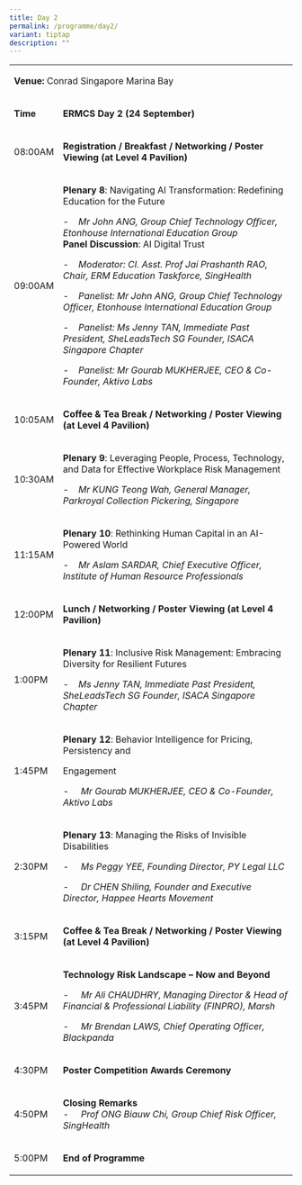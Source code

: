 ```yaml
---
title: Day 2
permalink: /programme/day2/
variant: tiptap
description: ""
---
```

<table style="minWidth: 50px">
<colgroup>
<col>
<col>
</colgroup>
<tbody>
<tr>
<td rowspan="1" colspan="2">
<p><strong>Venue: </strong>Conrad Singapore Marina Bay</p>
</td>
</tr>
<tr>
<td rowspan="1" colspan="1">
<p><strong>Time</strong>
</p>
</td>
<td rowspan="1" colspan="1">
<p><strong>ERMCS Day 2 (24 September)</strong>
</p>
</td>
</tr>
<tr>
<td rowspan="1" colspan="1">
<p>08:00AM</p>
</td>
<td rowspan="1" colspan="1">
<p><strong>Registration / Breakfast / Networking / Poster Viewing (at Level 4 Pavilion)</strong>
</p>
</td>
</tr>
<tr>
<td rowspan="1" colspan="1">
<p>09:00AM</p>
</td>
<td rowspan="1" colspan="1">
<p><strong>Plenary 8</strong>: Navigating AI Transformation: Redefining Education
for the Future</p>
<p>-&nbsp;&nbsp;&nbsp; <em>Mr John ANG, Group Chief Technology Officer, Etonhouse International Education Group</em>
<br><strong>Panel Discussion</strong>: AI Digital Trust</p>
<p>-&nbsp;&nbsp;&nbsp; <em>Moderator: CI. Asst. Prof Jai Prashanth RAO, Chair, ERM Education Taskforce, SingHealth</em>
</p>
<p>-&nbsp;&nbsp;&nbsp; <em>Panelist: Mr John ANG, Group Chief Technology Officer, Etonhouse International Education Group</em>
</p>
<p>-&nbsp;&nbsp;&nbsp; <em>Panelist: Ms Jenny TAN, Immediate Past President, SheLeadsTech SG Founder, ISACA Singapore Chapter</em>
</p>
<p>-&nbsp;&nbsp;&nbsp; <em>Panelist: Mr Gourab MUKHERJEE, CEO &amp; Co-Founder, Aktivo Labs</em>
</p>
</td>
</tr>
<tr>
<td rowspan="1" colspan="1">
<p>10:05AM</p>
</td>
<td rowspan="1" colspan="1">
<p><strong>Coffee &amp; Tea Break / Networking / Poster Viewing (at Level 4 Pavilion)</strong>
</p>
</td>
</tr>
<tr>
<td rowspan="1" colspan="1">
<p>10:30AM</p>
</td>
<td rowspan="1" colspan="1">
<p><strong>Plenary 9</strong>: Leveraging People, Process, Technology, and
Data for Effective Workplace Risk Management</p>
<p>-&nbsp;&nbsp;&nbsp; <em>Mr KUNG Teong Wah, General Manager, Parkroyal Collection Pickering, Singapore</em>
</p>
</td>
</tr>
<tr>
<td rowspan="1" colspan="1">
<p>11:15AM</p>
</td>
<td rowspan="1" colspan="1">
<p><strong>Plenary 10</strong>: Rethinking Human Capital in an AI-Powered
World</p>
<p>-&nbsp;&nbsp;&nbsp; <em>Mr Aslam SARDAR, Chief Executive Officer, Institute of Human Resource Professionals</em>
</p>
</td>
</tr>
<tr>
<td rowspan="1" colspan="1">
<p>12:00PM</p>
</td>
<td rowspan="1" colspan="1">
<p><strong>Lunch / Networking / Poster Viewing (at Level 4 Pavilion)</strong>
</p>
</td>
</tr>
<tr>
<td rowspan="1" colspan="1">
<p>1:00PM</p>
</td>
<td rowspan="1" colspan="1">
<p><strong>Plenary 11</strong>: Inclusive Risk Management: Embracing Diversity
for Resilient Futures</p>
<p>-&nbsp;&nbsp;&nbsp; <em>Ms Jenny TAN, Immediate Past President, SheLeadsTech SG Founder, ISACA Singapore Chapter</em>
</p>
</td>
</tr>
<tr>
<td rowspan="1" colspan="1">
<p>1:45PM</p>
</td>
<td rowspan="1" colspan="1">
<p><strong>Plenary 12</strong>: Behavior Intelligence for Pricing, Persistency
and</p>
<p>Engagement</p>
<p>-&nbsp;&nbsp;&nbsp;&nbsp; <em>Mr Gourab MUKHERJEE, CEO &amp; Co-Founder, Aktivo Labs</em>
</p>
</td>
</tr>
<tr>
<td rowspan="1" colspan="1">
<p>2:30PM</p>
</td>
<td rowspan="1" colspan="1">
<p><strong>Plenary 13</strong>: Managing the Risks of Invisible Disabilities</p>
<p>-&nbsp;&nbsp;&nbsp;&nbsp; <em>Ms Peggy YEE, Founding Director, PY Legal LLC</em>
</p>
<p>-&nbsp;&nbsp;&nbsp;&nbsp; <em>Dr CHEN Shiling, Founder and Executive Director, Happee Hearts Movement</em>
</p>
</td>
</tr>
<tr>
<td rowspan="1" colspan="1">
<p>3:15PM</p>
</td>
<td rowspan="1" colspan="1">
<p><strong>Coffee &amp; Tea Break / Networking / Poster Viewing (at Level 4 Pavilion)</strong>
</p>
</td>
</tr>
<tr>
<td rowspan="1" colspan="1">
<p>3:45PM</p>
</td>
<td rowspan="1" colspan="1">
<p><strong>Technology Risk Landscape – Now and Beyond</strong>
</p>
<p>-&nbsp;&nbsp;&nbsp;&nbsp; <em>Mr Ali CHAUDHRY, Managing Director &amp; Head of Financial &amp; Professional Liability (FINPRO), Marsh</em>
</p>
<p>-&nbsp;&nbsp;&nbsp;&nbsp; <em>Mr Brendan LAWS, Chief Operating Officer, Blackpanda</em>
</p>
</td>
</tr>
<tr>
<td rowspan="1" colspan="1">
<p>4:30PM</p>
</td>
<td rowspan="1" colspan="1">
<p><strong>Poster Competition Awards Ceremony</strong>
</p>
</td>
</tr>
<tr>
<td rowspan="1" colspan="1">
<p>4:50PM</p>
</td>
<td rowspan="1" colspan="1">
<p><strong>Closing Remarks</strong>
<br>-&nbsp;&nbsp;&nbsp;&nbsp; <em>Prof ONG Biauw Chi, Group Chief Risk Officer, SingHealth</em>
</p>
</td>
</tr>
<tr>
<td rowspan="1" colspan="1">
<p>5:00PM</p>
</td>
<td rowspan="1" colspan="1">
<p><strong>End of Programme</strong>
</p>
</td>
</tr>
</tbody>
</table>
<p></p>